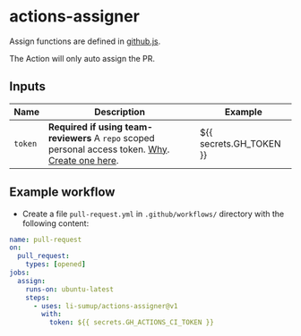 # actions-assigner

Assign functions are defined in [github.js](src/github.js).

The Action will only auto assign the PR.

## Inputs

| Name | Description | Example |
| --- | --- | --- |
| `token` | **Required if using team-reviewers** A `repo` scoped personal access token. [Why](https://github.com/peter-evans/create-pull-request/issues/155#issuecomment-611904487). [Create one here](https://github.com/settings/tokens/new). | ${{ secrets.GH_TOKEN }} |

## Example workflow

- Create a file `pull-request.yml` in `.github/workflows/` directory with the following content:

```yaml
name: pull-request
on:
  pull_request:
    types: [opened]
jobs:
  assign:
    runs-on: ubuntu-latest
    steps:
      - uses: li-sumup/actions-assigner@v1
        with:
          token: ${{ secrets.GH_ACTIONS_CI_TOKEN }}
```
